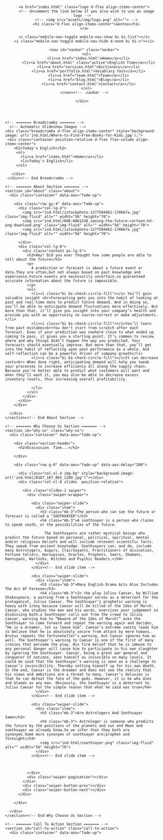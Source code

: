 <!--- 👋 Hi, I’m @Divya5645
- 👀 I’m interested in ...
- 🌱 I’m currently learning ...
- 💞️ I’m looking to collaborate on ...
- 📫 How to reach me ...
--->
<!---
Divya5645/Divya5645 is a ✨ special ✨ repository because its `README.md` (this file) appears on your GitHub profile.
You can click the Preview link to take a look at your changes.
--->
<!DOCTYPE html>
<html lang="en">

<head>
  <meta charset="utf-8">
  <meta content="width=device-width, initial-scale=1.0" name="viewport">

  <title>FORESEE IS REAL</title>
  <meta content="" name="description">
  <meta content="" name="keywords">

  <!-- Favicons -->
  <link href="ind.html/e3aab7_e5d987823d54468ab38d272087e0d41c_mv2.webp" rel="icon">
  <link href="ind.html/e3aab7_e5d987823d54468ab38d272087e0d41c_mv2.webp" rel="apple-touch-icon">

  <!-- Google Fonts -->
  <link rel="preconnect" href="https://fonts.googleapis.com">
  <link rel="preconnect" href="https://fonts.gstatic.com" crossorigin>
  <link href="https://fonts.googleapis.com/css2?family=Open+Sans:ital,wght@0,300;0,400;0,500;0,600;0,700;1,300;1,400;1,600;1,700&family=Montserrat:ital,wght@0,300;0,400;0,500;0,600;0,700;1,300;1,400;1,500;1,600;1,700&family=Raleway:ital,wght@0,300;0,400;0,500;0,600;0,700;1,300;1,400;1,500;1,600;1,700&display=swap" rel="stylesheet">

  <!-- Vendor CSS Files -->
  <link href="assets/vendor/bootstrap/css/bootstrap.min.css" rel="stylesheet">
  <link href="assets/vendor/bootstrap-icons/bootstrap-icons.css" rel="stylesheet">
  <link href="assets/vendor/aos/aos.css" rel="stylesheet">
  <link href="assets/vendor/glightbox/css/glightbox.min.css" rel="stylesheet">
  <link href="assets/vendor/swiper/swiper-bundle.min.css" rel="stylesheet">
  <link href="assets/vendor/remixicon/remixicon.css" rel="stylesheet">

  <!-- Template Main CSS File -->
  <link href="assets/css/main.css" rel="stylesheet">

  <!-- =======================================================
  * Template Name: Nova - v1.1.0
  * Template URL: https://bootstrapmade.com/nova-bootstrap-business-template/
  * Author: BootstrapMade.com
  * License: https://bootstrapmade.com/license/
  ======================================================== -->
</head>

<body class="page-about">

  <!-- ======= Header ======= -->
  <header id="header" class="header d-flex align-items-center fixed-top">
    <div class="container-fluid container-xl d-flex align-items-center justify-content-between">

      <a href="index.html" class="logo d-flex align-items-center">
        <!-- Uncomment the line below if you also wish to use an image logo -->
        <!-- <img src="assets/img/logo.png" alt=""> -->
        <h1 class="d-flex align-items-center">Gentoo</h1>
      </a>

      <i class="mobile-nav-toggle mobile-nav-show bi bi-list"></i>
      <i class="mobile-nav-toggle mobile-nav-hide d-none bi bi-x"></i>

      <nav id="navbar" class="navbar">
        <ul>
          <li><a href="index.html">Home</a></li>
          <li><a href="about.html" class="active">English Time</a></li>
          <li><a href="services.html">Dictionary</a></li>
          <li><a href="portfolio.html">Vocablary test</a></li>
          <li><a href="team.html">Team</a></li>
          <li><a href="blog.html">Blog</a></li>
          <li><a href="contact.html">Contact</a></li>
        </ul>
      </nav><!-- .navbar -->

    </div>
  </header><!-- End Header -->

  <main id="main">

    <!-- ======= Breadcrumbs ======= -->
      <!-- Automatic Slideshow Images -->
    <div class="breadcrumbs d-flex align-items-center" style="background-image: url('ind.html/Where-to-Find-Free-Books-for-Kids.jpg');">
     <div class="container position-relative d-flex flex-column align-items-center">
        <h2>Today's English</h2>
         <ol>
           <li><a href="index.html">Home</a></li>
           <li>Today's English</li>
         </ol>

       </div>
     </div><!-- End Breadcrumbs -->

    <!-- ======= About Section ======= -->
    <section id="about" class="about">
      <div class="container" data-aos="fade-up">

        <div class="row gy-4" data-aos="fade-up">
          <div class="col-lg-4">
            <img src="ind.html/istockphoto-1277594462-170667a.jpg" class="img-fluid" alt="" widht="56" height="70">
            <img src="ind.html/606-6061248_seeing-the-future-cartoon-hd-png-download.png" class="img-fluid" alt="" widht="56" height="70">
            <img src="ind.html/istockphoto-1277594462-170667a.jpg" class="img-fluid" alt="" widht="56" height="70">

          </div>
          <div class="col-lg-8">
            <div class="content ps-lg-5">
              <h3>Hey! Did you ever thought how some people are able to tell about the future</h3>
              <p>
                A prediction or forecast is about a future event or data.They are often,but not always based on past knowledge and experience.Future events are necessarily uncertain,so guarenteed accurate information about the future is impossible.
              </p>
              <ul>
                <li><i class="bi bi-check-circle-fill"></i> You’ll gain valuable insight <br>Forecasting gets you into the habit of looking at past and real-time data to predict future demand. And in doing so, you’ll be able to anticipate demand fluctuations more effectively. But more than that, it’ll give you insight into your company’s health and provide you with an opportunity to course-correct or make adjustments.</li>
                <li><i class="bi bi-check-circle-fill"></i>You’ll learn from past mistakes<br>You don’t start from scratch after each forecast. Even if your prediction was nowhere close to what ended up coming to pass, it gives you a starting point. It’s common to review where and why things didn’t happen the way you predicted. Your forecasts should eventually improve. But more than that, you’ll get into the habit of reflecting upon past performance as a whole. And self-reflection can be a powerful driver of company growth</li>
                <li><i class="bi bi-check-circle-fill"></i>It can decrease costs<br> When done right, anticipating demand will help you tweak your processes to increase efficiency all along the supply chain. Because you’re better able to predict what customers will want and when they’ll want it, you may also be able to decrease excess inventory levels, thus increasing overall profitability.

                </li>
              </ul>
            </div>
          </div>
        </div>

      </div>
    </section><!-- End About Section -->

    <!-- ======= Why Choose Us Section ======= -->
    <section id="why-us" class="why-us">
      <div class="container" data-aos="fade-up">

        <div class="section-header">
          <h2>Discussion  Time...</h2>

        </div>

        <div class="row g-0" data-aos="fade-up" data-aos-delay="200">

          <div class="col-xl-4 img-bg" style="background-image: url('ind.html/D187_167_065_1200.jpg')"></div>
          <div class="col-xl-8 slides  position-relative">

            <div class="slides-1 swiper">
              <div class="swiper-wrapper">

                <div class="swiper-slide">
                  <div class="item">
                    <h3 class="mb-3">The person who can see the future or forecast is called a "SOOTHSAYER"</h3>
                    <h4 class="mb-3">A soothsayer is a person who claims to speak sooth, or the possibilities of the future.

                      The Soothsayers are rather mystical beings who predict the future based on personal, political, spiritual, mental and/or religious beliefs and will include relevent scientific facts. They speak from ancient knowledge. Soothsayers can, and do, include many Astrologers, Augurs, Clairvoyants, Practitioners of divination, Fortune tellers, Haruspices, Oracles, Prophets, Seers, Shamans, Hannigans, Warlocks, Witches and Psychic Readers.</h4>
                  </div>
                </div><!-- End slide item -->

                <div class="swiper-slide">
                  <div class="item">
                    <h3 class="mb-3">Many English Drama Acts Also Includes The Act Of Foresee</h3>
                    <h4 class="mb-3">In the play Julius Caesar, by William Shakespeare, a warning from a Soothsayer serves as a deterrent for the protagonist, Julius Caesar. The Soothsayer’s prophetic warning is heavy with irony because Caesar will be killed of the Ides of March. Caesar, who studies the man and his words, exercises poor judgement in dismissing both.a Soothsayer calls out from the crowd to Julius Caesar, warning him to “Beware of the Ides of March!” asks the Soothsayer to come forward and repeat the warning again and decides, “He is a dreamer, let us leave him”. Caesar’s extreme vanity leads him to believe that he is absolutely secure from attack by mere humans. Brutus repeats the fortuneteller’s warning, but Caesar ignores him as well. The Soothsayer’s warning to Caesar is one of the first of many ironies that pervade the play. His firm belief that he is immune to any personal danger will cause him to participate in his own slaughter by ignoring the Soothsayer. Caesar, being a great war general and conqueror of nations, sees himself as invincible on many levels. It could be said that the Soothsayer’s warning is seen as a challenge to Caesar’s invincibility. Thereby setting himself up for his own death. In the end, Caesar is the dreamer and does not see the reality that his views and ambitions are a threat to many. Caesar’s delusion is that he can defeat the fate of the gods. However, it is he who dies and bleeds as any man. Obviously, the Soothsayer is a deterrent to Julius Caesar for the simple reason that what he said was true</h4>
                  </div>
                </div><!-- End slide item -->

                <div class="swiper-slide">
                  <div class="item">
                    <h3 class="mb-3">Are Astrologers And Soothsayer Same</h3>
                    <h4 class="mb-3"> Astrologer is someone who predicts the future by the positions of the planets and sun and Moon and soothsayer we already know.So we infer that they both are synonyms.Some more synonyms of soothsayer are:prophet and foresight</h4>
                    <img src="ind.html/soothsayer.png" class="img-fluid" alt="" widht="56" height="70">
                  </div>
                </div><!-- End slide item -->

              

              </div>
              <div class="swiper-pagination"></div>
            </div>
            <div class="swiper-button-prev"></div>
            <div class="swiper-button-next"></div>
          </div>

        </div>

      </div>
    </section><!-- End Why Choose Us Section -->

    <!-- ======= Call To Action Section ======= -->
    <section id="call-to-action" class="call-to-action">
      <div class="container" data-aos="fade-up">
        
